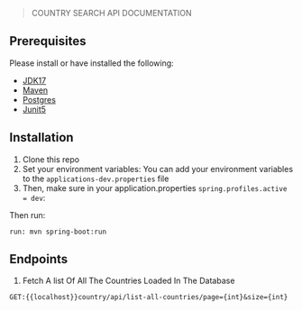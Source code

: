 > COUNTRY SEARCH API DOCUMENTATION


## Prerequisites

Please install or have installed the following:

- [JDK17](https://www.oracle.com/java/technologies/javase/jdk17-archive-downloads.html)
- [Maven](https://maven.apache.org/download.cgi)
- [Postgres](https://www.pgadmin.org/download/)
- [Junit5](https://junit.org/junit5/)

## Installation

1. Clone this repo
2. Set your environment variables:
   You can add your environment variables to the `applications-dev.properties` file
3. Then, make sure in your  application.properties `spring.profiles.active = dev`:

Then run:
```
run: mvn spring-boot:run
```

## Endpoints
1. Fetch A list Of All The Countries Loaded In The Database
```
GET:{{localhost}}country/api/list-all-countries/page={int}&size={int}
```
